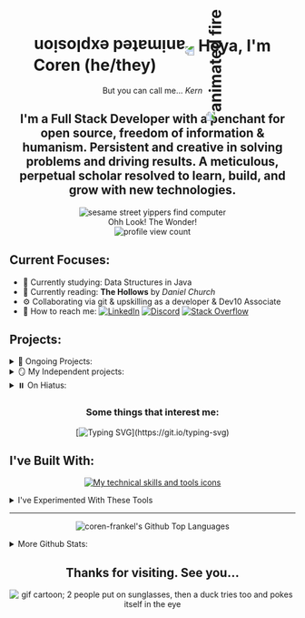 <h1 align=center>
  <img alt="animated explosion" src="https://external-content.duckduckgo.com/iu/?u=http%3A%2F%2Fwww.clipartbest.com%2Fcliparts%2Fjcx%2FEBd%2FjcxEBd7ji.gif&f=1&nofb=1&ipt=72009541ae89b3d30182b8b18c8f945896397035df3841c7cae80c36c96771a6&ipo=images" height="50" width="auto" style="transform:rotate(180deg);">
  Heya, I'm Coren (he/they)
  <img alt="animated fire" src="https://external-content.duckduckgo.com/iu/?u=https%3A%2F%2Fmedia.giphy.com%2Fmedia%2Fv60i3qrc9hni0%2Fgiphy.gif&f=1&nofb=1&ipt=4e9edaec48c0a6462f59a200a616d3bef6e5290799c378c30360e8531f57c159&ipo=images" height="50" width="auto" style="transform:rotate(270deg);">
</h1>

<p align=center>But you can call me... <em>Kern</em></p>
<h2 align=center>
  I'm a Full Stack Developer with a penchant for open source, freedom of information & humanism. Persistent and creative in solving problems and driving results. A meticulous, perpetual scholar resolved to learn, build, and grow with new technologies.
</h2>
  
<div align="center">
  <img alt="sesame street yippers find computer" src="https://i.giphy.com/media/GsiBgbwZAsWsg/giphy.webp"/>
  <br/>
  <caption>Ohh Look! The Wonder!</caption>
  <br/>
  <img src="https://komarev.com/ghpvc/?username=coren-frankel&label=Profile%20Page%20Loads&color=4CC733&style=for-the-badge" alt="profile view count" />
  <br/>
</div>

## Current Focuses:

- 💭 Currently studying: Data Structures in Java
- 📖 Currently reading: **The Hollows** by *Daniel Church*
- ⚙️ Collaborating via git & upskilling as a developer & Dev10 Associate
- 💌 How to reach me: [![LinkedIn](https://img.shields.io/badge/LinkedIn-0A66C2.svg?style=plastic&logo=linkedin)](https://linkedin.com/in/coren-frankel)
[![Discord](https://img.shields.io/badge/Discord-black?style=plastic&logo=discord&logoColor=white&labelColor=5865F2)](https://discordapp.com/users/uncle_baby_kern#8432)
[![Stack Overflow](https://img.shields.io/badge/-StackOverflow-FE7A16?style=plastic&logo=stack-overflow&logoColor=black&labelColor=white)](https://stackoverflow.com/users/19356052/unclebabykern?tab=profile)

## Projects:

<details>
  <summary>🦫 Ongoing Projects:</summary>

  + 🍔 *GetYum* - A User-driven & spoonacular-fueled Recipe-to-Grocery List app with Spotify Web player integration
    - Java/Spring/MySQL/React  ☕️🍃🐬⚛️
    - no current deployments - in development
    - **Repository currently Private** Coming Soon... 
  + 📝 [*WebDev Flashcards*](https://webdev-flashcards.vercel.app/) - An Open Source Web Developer Study Tool App 
    - MERN stack (MongoDB, Express, React, Node) ⚛️
    - deployed on Vercel
    - [*WebDev Flashcards Repo*](https://github.com/m-smith15/webdev_flashcards)
  
</details>
<details>
  <summary>🪞 My Independent projects:</summary>
  
  + 🕹️ [*NinjaSweeper*](https://coren-frankel.github.io/NinjaSweeper/) - Minesweeper Game
    - Vanilla JavaScript/CSS/HTML  🍦🕸️
    - hosted with Github Pages
    - [*NinjaSweeper Repo*](https://github.com/coren-frankel/NinjaSweeper)
  + 🍳 *piqr* - Random Recipe CRUD App
    - Python/Flask/MySQL  🐍🍾🐬
    - **Free tier AWS EC2 instance terminated June 2023**
    - [*piqr Repo*](https://github.com/coren-frankel/meal_picker)
  
</details>
<details>
  <summary>⏸️ On Hiatus:</summary>
  
  + 🌊 VolatilitySurf - Stock Options Volatility Surface Trading Tool 
    - Java/Spring/MySQL  ☕️🍃🐬
    - no current deployments
    - [VolatilitySurf Repo](https://github.com/coren-frankel/VolatilitySurf)
    - Collaborative-project: On hold in lieu of data access limitations...
  + 🤧 *LookAchoo* - Geolocal Sneeze Context App
    - MERN stack (MongoDB, Express, React, Node) ⚛️
    - hosted on Vercel
    - [*LookAchoo Repo*](https://github.com/coren-frankel/LookAchoo")
    - Solo-project: On hold for other projects
  
</details>

<div align=center>
<h3>Some things that interest me:</h3>

[![Typing SVG](https://readme-typing-svg.demolab.com/?&pause=450&color=F70000&width=780&align=center&lines=Genres:+Horror,+Sci-Fi,+Fantasy,+Satire,+Drama,+Suspense,+Mystery;Isms:+Existentialism,+Absurdism,+Humanism,+Nihil...+ah+whatever...;All+work+and+no+play+makes+Kern+a+dull+boy...;Games:+Survival-Horror,+Puzzle-Based,+Story-Driven,+RPGs;Music:+Prog-Metal,+Lo-Fi,+Hip+Hop,+Alt,+Folk,+Punk,+et+al.)](https://git.io/typing-svg)
  
</div>

## I've Built With:

<p align=center>
  <a href="https://skillicons.dev">
    <img src="https://skillicons.dev/icons?i=html,css,md,js,py,java,jquery,react,express,nextjs,spring,maven,flask,vscode,idea,jest,regex,bootstrap,materialui,tailwind,nodejs,postgres,mysql,mongodb,docker,vercel,aws,gcp&perline=7" alt="My technical skills and tools icons">
  </a>
</p>
  
<details>
  <summary>
    I've Experimented With These Tools
  </summary>
  <br/>
  <p align=center>
  <a href="https://skillicons.dev">
    <img src="https://skillicons.dev/icons?i=c,cs,cpp,ts,kotlin,php,angular,dotnet,nestjs,redux,firebase,sqlite,androidstudio,visualstudio,vim,figma,svg,powershell,linux,apollo,graphql,githubactions,kubernetes,nginx&perline=6" alt="Other tech I've learned">
  </a>
  </p>
</details>
<!-- 
<ul>
  <li>Languages: [Python, Java, JavaScript, TypeScript, SQL, HTML5, CSS3]</li>
  <li>Frontend: [ReactJS, React Native, Bootstrap, Material UI, Tailwind CSS, Jinja2, JSX, Redux]</li>
  <li>Backend: [ExpressJS, Flask, Spring Boot, Apache Tomcat, Apache Maven, Nodemon]</li>
  <li>Fullstack: [NodeJS, AJAX (Fetch, Axios), JSP & JSTL, JSON, npm, Socket.io, Next.js]
  <li>Databases: [MySQL, MongoDB, PostgreSQL, SQLite]</li>
  <li>DevOps: [AWS EC2, Vercel, Google Cloud Platform, MongoDB Atlas, Gunicorn, Nginx]</li>
  <li>UI/UX Design & Planning: [Balsamiq, Figma, Trello]</li>
  <li>myIDEs: [Postman, MySQL Workbench, VS Code, Spring Tool Suite, Eclipse, MongoDB Compass, IntelliJ Idea]</li>
  <li>Other Tools: [Jest, JUnit, D3.js, Plotly, Anime.js, Chrome DevTools, dotenv, PyMySQL, Unirest, Mongoose, Docker]</li>
  <li>Version Control: [Git, Github]</li>
  <li>OS: [macOS, (Ubuntu & Windows proficient)]</li>
  <li>Concepts & Methodologies: [ORM, NoSQL, Agile, Waterfall, Kanban, Scrum, SDLC, REST, MVC, TDD, OOP, Functional Programming]</li>
  <li>Persistence & Validation: [JPA, JDBC, session, bcrypt, regular expressions, webhooks]</li>
  <li>Exposure: [C, C++, C#, Angular, Nest.js]</li>
</ul>
 -->
<hr/>

<p align="center">
  <img alt="coren-frankel's Github Top Languages" src="https://github-readme-stats.coren-frankel.vercel.app/api/top-langs/?username=coren-frankel&layout=compact&theme=blue-green&show_icons=true&langs_count=3&count-private=true" />
</p>
<details>
  <summary>More Github Stats:</summary>
  <br>
  <div align="center">
    <p align="center">  
      <img alt="coren-frankel's GitHub Stats" src="https://github-readme-stats.coren-frankel.vercel.app/api?username=coren-frankel&theme=radical&show_icons=true" />
    </p>
    <p align="center">
      <img src="https://github-readme-streak-stats.herokuapp.com/?user=coren-frankel&layout=compact&show_icons=true&theme=onedark" alt="coren-frankel github contributions stats" />
    </p>
  </div>
  <div align=center>
    <h4>Whooa <em>Hungry snek!</em></h4>
    <picture>
      <source media="(prefers-color-scheme: dark)" srcset="https://raw.githubusercontent.com/coren-frankel/coren-frankel/output/github-contribution-grid-snake-dark.svg">
      <source media="(prefers-color-scheme: light)" srcset="https://raw.githubusercontent.com/coren-frankel/coren-frankel/output/github-contribution-grid-snake.svg">
      <img alt="github contribution grid snake animation" src="https://raw.githubusercontent.com/coren-frankel/coren-frankel/output/github-contribution-grid-snake.svg">
    </picture>
  </div>
</details>


<div align=center>
  
  ## Thanks for visiting. See you...
  
  <img src="https://i.giphy.com/media/GHeV8BGjJAAWk/giphy.webp" alt="gif cartoon; 2 people put on sunglasses, then a duck tries too and pokes itself in the eye">
</div>
